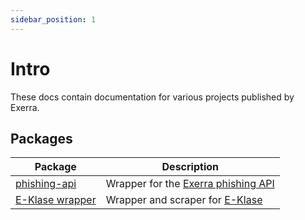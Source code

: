 ```yaml
---
sidebar_position: 1
---
```


# Intro
These docs contain documentation for various projects published by Exerra.

## Packages

| Package      | Description                         |
|--------------|-------------------------------------|
| [phishing-api](/docs/phishing-api/intro) | Wrapper for the [Exerra phishing API](/api/check-a-link) |
| [E-Klase wrapper](/docs/eklase-wrapper/intro) | Wrapper and scraper for [E-Klase](https://e-klase.lv) |